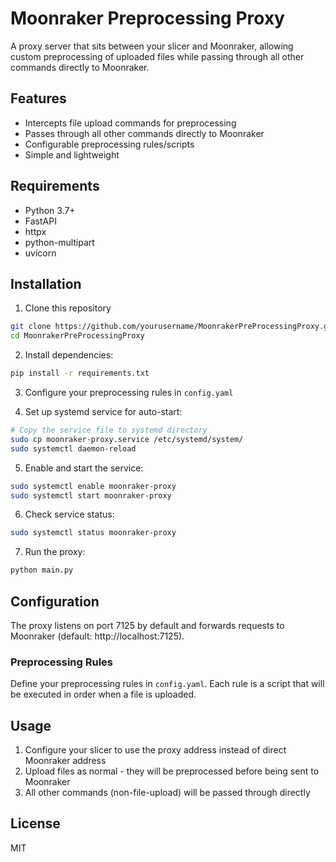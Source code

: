 # Moonraker Preprocessing Proxy

A proxy server that sits between your slicer and Moonraker, allowing custom preprocessing of uploaded files while passing through all other commands directly to Moonraker.

## Features

- Intercepts file upload commands for preprocessing
- Passes through all other commands directly to Moonraker
- Configurable preprocessing rules/scripts
- Simple and lightweight

## Requirements

- Python 3.7+
- FastAPI
- httpx
- python-multipart
- uvicorn

## Installation

1. Clone this repository
```bash
git clone https://github.com/yourusername/MoonrakerPreProcessingProxy.git
cd MoonrakerPreProcessingProxy
```

2. Install dependencies:
```bash
pip install -r requirements.txt
```

3. Configure your preprocessing rules in `config.yaml`

4. Set up systemd service for auto-start:
```bash
# Copy the service file to systemd directory
sudo cp moonraker-proxy.service /etc/systemd/system/
sudo systemctl daemon-reload
```

5. Enable and start the service:
```bash
sudo systemctl enable moonraker-proxy
sudo systemctl start moonraker-proxy
```

6. Check service status:
```bash
sudo systemctl status moonraker-proxy
```

7. Run the proxy:
```bash
python main.py
```

## Configuration

The proxy listens on port 7125 by default and forwards requests to Moonraker (default: http://localhost:7125).

### Preprocessing Rules

Define your preprocessing rules in `config.yaml`. Each rule is a script that will be executed in order when a file is uploaded.

## Usage

1. Configure your slicer to use the proxy address instead of direct Moonraker address
2. Upload files as normal - they will be preprocessed before being sent to Moonraker
3. All other commands (non-file-upload) will be passed through directly

## License

MIT
